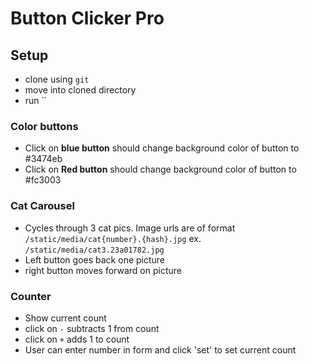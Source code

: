 # Button Clicker Pro

## Setup

* clone using `git`
* move into cloned directory
* run ``

### Color buttons
* Click on **blue button** should change background color of
button to #3474eb
* Click on **Red button** should change background color of
button to #fc3003

### Cat Carousel
* Cycles through 3 cat pics. Image urls are of format
`/static/media/cat{number}.{hash}.jpg` ex.
`/static/media/cat3.23a01782.jpg`
* Left button goes back one picture
* right button moves forward on picture

### Counter
* Show current count
* click on `-` subtracts 1 from count
* click on `+` adds 1 to count
* User can enter number in form and click 'set' to
set current count